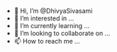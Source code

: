 - 👋 Hi, I’m @DhivyaSivasami
- 👀 I’m interested in ...
- 🌱 I’m currently learning ...
- 💞️ I’m looking to collaborate on ...
- 📫 How to reach me ...

<!---
DhivyaSivasami/DhivyaSivasami is a ✨ special ✨ repository because its `README.md` (this file) appears on your GitHub profile.
You can click the Preview link to take a look at your changes.
--->
